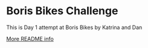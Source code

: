 # Boris Bikes Challenge

This is Day 1 attempt at Boris Bikes by Katrina and Dan

[More README info](https://medium.com/@meakaakka/a-beginners-guide-to-writing-a-kickass-readme-7ac01da88ab3)
